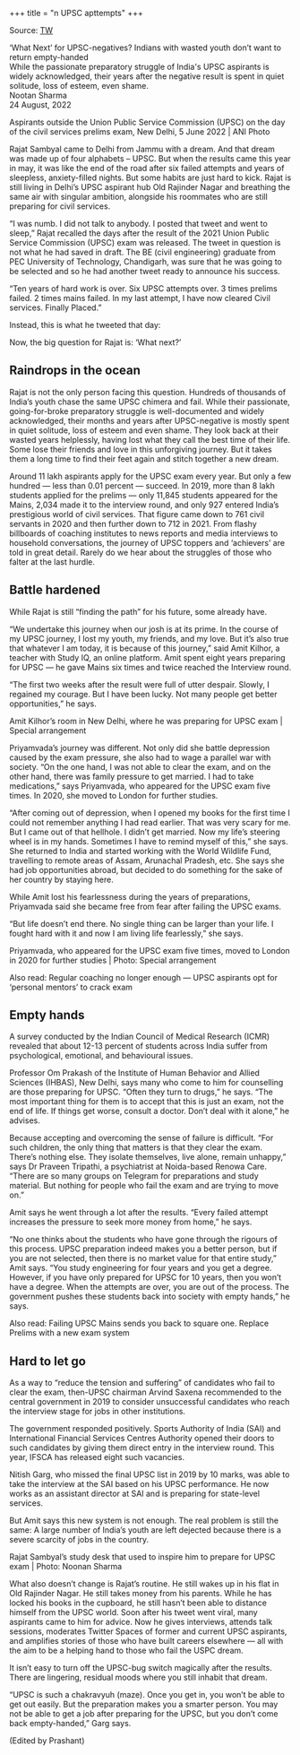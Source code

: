 +++
title = "n UPSC apttempts"
+++

Source: [TW](https://theprint.in/features/what-next-for-upsc-negatives-indians-with-wasted-youth-dont-want-to-return-empty-handed/1096546/)


‘What Next’ for UPSC-negatives? Indians with wasted youth don’t want to return empty-handed  
While the passionate preparatory struggle of India's UPSC aspirants is widely acknowledged, their years after the negative result is spent in quiet solitude, loss of esteem, even shame.  
Nootan Sharma  
24 August, 2022

Aspirants outside the Union Public Service Commission (UPSC) on the day of the civil services prelims exam, New Delhi, 5 June 2022 | ANI Photo

Rajat Sambyal came to Delhi from Jammu with a dream. And that dream was made up of four alphabets – UPSC. But when the results came this year in may, it was like the end of the road after six failed attempts and years of sleepless, anxiety-filled nights. But some habits are just hard to kick. Rajat is still living in Delhi’s UPSC aspirant hub Old Rajinder Nagar and breathing the same air with singular ambition, alongside his roommates who are still preparing for civil services.

“I was numb. I did not talk to anybody. I posted that tweet and went to sleep,” Rajat recalled the days after the result of the 2021 Union Public Service Commission (UPSC) exam was released. The tweet in question is not what he had saved in draft. The BE (civil engineering) graduate from PEC University of Technology, Chandigarh, was sure that he was going to be selected and so he had another tweet ready to announce his success.

“Ten years of hard work is over. Six UPSC attempts over. 3 times prelims failed. 2 times mains failed. In my last attempt, I have now cleared Civil services. Finally Placed.”

Instead, this is what he tweeted that day:

Now, the big question for Rajat is: ‘What next?’

## Raindrops in the ocean

Rajat is not the only person facing this question. Hundreds of thousands of India’s youth chase the same UPSC chimera and fail. While their passionate, going-for-broke preparatory struggle is well-documented and widely acknowledged, their months and years after UPSC-negative is mostly spent in quiet solitude, loss of esteem and even shame. They look back at their wasted years helplessly, having lost what they call the best time of their life. Some lose their friends and love in this unforgiving journey. But it takes them a long time to find their feet again and stitch together a new dream.

Around 11 lakh aspirants apply for the UPSC exam every year. But only a few hundred — less than 0.01 percent — succeed. In 2019, more than 8 lakh students applied for the prelims — only 11,845 students appeared for the Mains, 2,034 made it to the interview round, and only 927 entered India’s prestigious world of civil services. That figure came down to 761 civil servants in 2020 and then further down to 712 in 2021. From flashy billboards of coaching institutes to news reports and media interviews to household conversations, the journey of UPSC toppers and ‘achievers’ are told in great detail. Rarely do we hear about the struggles of those who falter at the last hurdle.

## Battle hardened

While Rajat is still “finding the path” for his future, some already have.

“We undertake this journey when our josh is at its prime. In the course of my UPSC journey, I lost my youth, my friends, and my love. But it’s also true that whatever I am today, it is because of this journey,” said Amit Kilhor, a teacher with Study IQ, an online platform. Amit spent eight years preparing for UPSC — he gave Mains six times and twice reached the Interview round.

“The first two weeks after the result were full of utter despair. Slowly, I regained my courage. But I have been lucky. Not many people get better opportunities,” he says.

Amit Kilhor’s room in New Delhi, where he was preparing for UPSC exam | Special arrangement

Priyamvada’s journey was different. Not only did she battle depression caused by the exam pressure, she also had to wage a parallel war with society. “On the one hand, I was not able to clear the exam, and on the other hand, there was family pressure to get married. I had to take medications,” says Priyamvada, who appeared for the UPSC exam five times. In 2020, she moved to London for further studies.

“After coming out of depression, when I opened my books for the first time I could not remember anything I had read earlier. That was very scary for me. But I came out of that hellhole. I didn’t get married. Now my life’s steering wheel is in my hands. Sometimes I have to remind myself of this,” she says. She returned to India and started working with the World Wildlife Fund, travelling to remote areas of Assam, Arunachal Pradesh, etc. She says she had job opportunities abroad, but decided to do something for the sake of her country by staying here.

While Amit lost his fearlessness during the years of preparations, Priyamvada said she became free from fear after failing the UPSC exams.

“But life doesn’t end there. No single thing can be larger than your life. I fought hard with it and now I am living life fearlessly,” she says.

Priyamvada, who appeared for the UPSC exam five times, moved to London in 2020 for further studies | Photo: Special arrangement

Also read: Regular coaching no longer enough — UPSC aspirants opt for ‘personal mentors’ to crack exam

## Empty hands

A survey conducted by the Indian Council of Medical Research (ICMR) revealed that about 12-13 percent of students across India suffer from psychological, emotional, and behavioural issues.

Professor Om Prakash of the Institute of Human Behavior and Allied Sciences (IHBAS), New Delhi, says many who come to him for counselling are those preparing for UPSC. “Often they turn to drugs,” he says. “The most important thing for them is to accept that this is just an exam, not the end of life. If things get worse, consult a doctor. Don’t deal with it alone,” he advises.

Because accepting and overcoming the sense of failure is difficult. “For such children, the only thing that matters is that they clear the exam. There’s nothing else. They isolate themselves, live alone, remain unhappy,” says Dr Praveen Tripathi, a psychiatrist at Noida-based Renowa Care. “There are so many groups on Telegram for preparations and study material. But nothing for people who fail the exam and are trying to move on.”

Amit says he went through a lot after the results. “Every failed attempt increases the pressure to seek more money from home,” he says.

“No one thinks about the students who have gone through the rigours of this process. UPSC preparation indeed makes you a better person, but if you are not selected, then there is no market value for that entire study,” Amit says. “You study engineering for four years and you get a degree. However, if you have only prepared for UPSC for 10 years, then you won’t have a degree. When the attempts are over, you are out of the process. The government pushes these students back into society with empty hands,” he says.

Also read: Failing UPSC Mains sends you back to square one. Replace Prelims with a new exam system

## Hard to let go

As a way to “reduce the tension and suffering” of candidates who fail to clear the exam, then-UPSC chairman Arvind Saxena recommended to the central government in 2019 to consider unsuccessful candidates who reach the interview stage for jobs in other institutions.

The government responded positively. Sports Authority of India (SAI) and International Financial Services Centres Authority opened their doors to such candidates by giving them direct entry in the interview round. This year, IFSCA has released eight such vacancies.

Nitish Garg, who missed the final UPSC list in 2019 by 10 marks, was able to take the interview at the SAI based on his UPSC performance. He now works as an assistant director at SAI and is preparing for state-level services.

But Amit says this new system is not enough. The real problem is still the same: A large number of India’s youth are left dejected because there is a severe scarcity of jobs in the country.

Rajat Sambyal’s study desk that used to inspire him to prepare for UPSC exam | Photo: Noonan Sharma

What also doesn’t change is Rajat’s routine. He still wakes up in his flat in Old Rajinder Nagar. He still takes money from his parents. While he has locked his books in the cupboard, he still hasn’t been able to distance himself from the UPSC world. Soon after his tweet went viral, many aspirants came to him for advice. Now he gives interviews, attends talk sessions, moderates Twitter Spaces of former and current UPSC aspirants, and amplifies stories of those who have built careers elsewhere — all with the aim to be a helping hand to those who fail the USPC dream.

It isn’t easy to turn off the UPSC-bug switch magically after the results. There are lingering, residual moods where you still inhabit that dream.

“UPSC is such a chakravyuh (maze). Once you get in, you won’t be able to get out easily. But the preparation makes you a smarter person. You may not be able to get a job after preparing for the UPSC, but you don’t come back empty-handed,” Garg says.

(Edited by Prashant)
